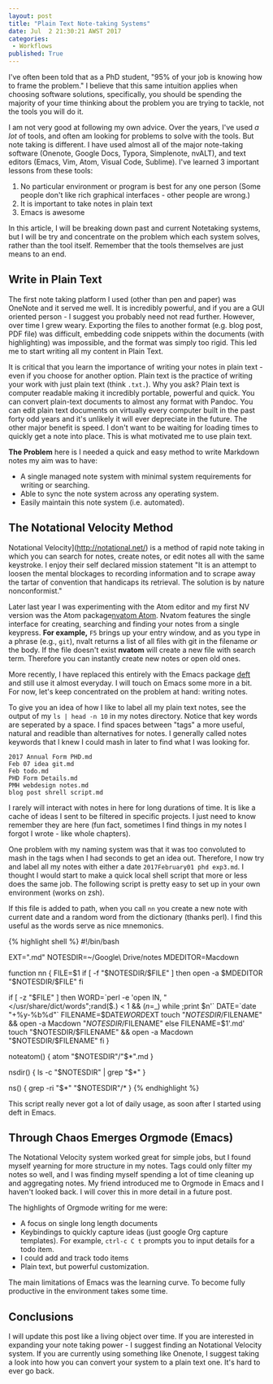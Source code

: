 ```yaml
---
layout: post
title: "Plain Text Note-taking Systems"
date: Jul  2 21:30:21 AWST 2017
categories:
 - Workflows
published: True
---
```


I've often been told that as a PhD student, "95% of your job is knowing how to
frame the problem." I believe that this same intuition applies when choosing
software solutions, specifically, you should be spending the majority of your
time thinking about the problem you are trying to tackle, not the tools you will
do it.

I am not very good at following my own advice. Over the years, I've used *a lot*
of tools, and often am looking for problems to solve with the tools. But note
taking is different. I have used almost all of the major note-taking software
(Onenote, Google Docs, Typora, Simplenote, nvALT), and text editors (Emacs, Vim, Atom, Visual Code,
Sublime). I've learned 3 important lessons from these tools:

1. No particular environment or program is best for any one person (Some people don't like rich graphical interfaces - other people are wrong.)
3. It is important to take notes in plain text
2. Emacs is awesome

In this article, I will be breaking down past and current Notetaking systems,
but I will be try and concentrate on the problem which each system solves,
rather than the tool itself. Remember that the tools themselves are just means
to an end.

## Write in Plain Text

The first note taking platform I used (other than pen and paper) was OneNote and
it served me well. It is incredibly powerful, and if you are a GUI oriented
person - I suggest you probably need not read further. However, over time I grew
weary. Exporting the files to another format (e.g. blog post, PDF file) was
difficult, embedding code snippets within the documents (with highlighting) was
impossible, and the format was simply too rigid. This led me to start writing
all my content in Plain Text.

It is critical that you learn the importance of writing your notes in plain
text - even if you choose for another option. Plain text is the practice of
writing your work with just plain text (think `.txt.`). Why you ask? Plain text
is computer readable making it incredibly portable, powerful and quick. You can
convert plain-text documents to almost any format with Pandoc. You can edit
plain text documents on virtually every computer built in the past forty odd
years and it's unlikely it will ever depreciate in the future. The other major
benefit is speed. I don't want to be waiting for loading times to quickly get a
note into place. This is what motivated me to use plain text.

**The Problem** here is I needed a quick and easy method to write Markdown notes
my aim was to have:

  - A single managed note system with minimal system requirements for writing or searching.
  - Able to sync the note system across any operating system.
  - Easily maintain this note system (i.e. automated).

## The Notational Velocity Method

Notational Velocity](http://notational.net/) is a method of rapid note taking in
which you can search for notes, create notes, or edit notes all with the same
keystroke. I enjoy their self declared mission statement "It is an attempt to
loosen the mental blockages to recording information and to scrape away the
tartar of convention that handicaps its retrieval. The solution is by nature
nonconformist."

Later last year I was experimenting with the Atom editor and my first NV version
was the Atom package[nvatom Atom](https://github.com/seongjaelee/nvatom). Nvatom
features the single interface for creating, searching and finding your notes
from a single keypress. **For example,** `F5` brings up your entry window, and
as you type in a phrase (e.g., `git`), nvalt returns a list of all files with
git in the filename _or_ the body. If the file doesn't exist **nvatom** will
create a new file with search term. Therefore you can instantly create new notes
or open old ones.

More recently, I have replaced this entirely with the Emacs
package [deft](http://jblevins.org/projects/deft/) and still use it almost
everyday. I will touch on Emacs some more in a bit. For now, let's keep
concentrated on the problem at hand: writing notes.

To give you an idea of how I like to label all my plain text notes, see the
output of my `ls | head -n 10` in my notes directory. Notice that key words are
seperated by a space. I find spaces between "tags" a more useful, natural and
readible than alternatives for notes. I generally called notes keywords that I
knew I could mash in later to find what I was looking for.

```
2017 Annual Form PHD.md
Feb 07 idea git.md
Feb todo.md
PHD Form Details.md
PMH webdesign notes.md
blog post shrell script.md
```

I rarely will interact with notes in here for long durations of time. It is like
a cache of ideas I sent to be filtered in specific projects. I just need to know
remember they are here (fun fact, sometimes I find things in my notes I forgot I
wrote - like whole chapters). 

One problem with my naming system was that it was too convoluted to mash in the
tags when I had seconds to get an idea out. Therefore, I now try and label all
my notes with either a date `2017February01 phd exp3.md`. I thought I would
start to make a quick local shell script that more or less does the same job.
The following script is pretty easy to set up in your own environment (works on
zsh).
 
If this file is added to path, when you call `nn` you create a new note with
current date and a random word from the dictionary (thanks perl). I find this
useful as the words serve as nice mnemonics.

{% highlight shell %}
#!/bin/bash

EXT=".md"
NOTESDIR=~/Google\ Drive/notes
MDEDITOR=Macdown

function nn {
  FILE=$1
  if [ -f "$NOTESDIR/$FILE" ]
   then
     open -a $MDEDITOR "$NOTESDIR/$FILE"
  fi

  if [ -z "$FILE" ]
   then
    WORD=`perl -e 'open IN, "</usr/share/dict/words";rand($.) < 1 && ($n=$_) while <IN>;print $n'`
    DATE=`date "+%y-%b%d"`
    FILENAME=$DATE$WORD$EXT
    touch "$NOTESDIR/$FILENAME" && open -a Macdown "$NOTESDIR/$FILENAME"
  else
    FILENAME=$1'.md'
    touch "$NOTESDIR/$FILENAME" && open -a Macdown "$NOTESDIR/$FILENAME"
  fi
}

noteatom() {
  atom "$NOTESDIR"/"$*".md
}

nsdir() {
  ls -c "$NOTESDIR" | grep "$*"
}

ns() {
  grep -ri "$*" "$NOTESDIR"/*
}
{% endhighlight %}

This script really never got a lot of daily usage, as soon after I started using
deft in Emacs.

## Through Chaos Emerges Orgmode (Emacs)

The Notational Velocity system worked great for simple jobs, but I found myself
yearning for more structure in my notes. Tags could only filter my notes so
well, and I was finding myself spending a lot of time cleaning up and
aggregating notes. My friend introduced me to Orgmode in Emacs and I haven't
looked back. I will cover this in more detail in a future post.

The highlights of Orgmode writing for me were:
- A focus on single long length documents
- Keybindings to quickly capture ideas (just google Org capture templates). For
  example, `ctrl-c C t` prompts you to input details for a todo item.
- I could add and track todo items
- Plain text, but powerful customization.

The main limitations of Emacs was the learning curve. To become fully productive
in the environment takes some time.

## Conclusions

I will update this post like a living object over time. If you are interested in
expanding your note taking power - I suggest finding an Notational Velocity
system. If you are currently using something like Onenote, I suggest taking a
look into how you can convert your system to a plain text one. It's hard to ever
go back.


